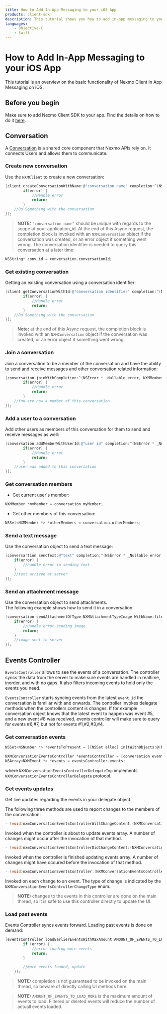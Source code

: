 ```yaml
---
title: How to Add In-App Messaging to your iOS App
products: client-sdk
description: This tutorial shows you how to add in-app messaging to your iOS application using the Nexmo Client SDK.
languages:
    - Objective-C 
    - Swift
---
```


# How to Add In-App Messaging to your iOS App

This tutorial is an overview on the basic functionality of Nexmo Client In App Messaging on iOS.

## Before you begin

Make sure to add Nexmo Client SDK to your app. Find the details on how to do it [here](/client-sdk/setup/add-sdk-to-your-app/ios).

## Conversation

A [Conversation](/conversation/concepts/conversation) is a shared core component that Nexmo APIs rely on. It connects Users and allows them to communicate.

### Create new conversation

Use the `NXMClient` to create a new conversation:

```objective-c
[client createConversationWithName:@"conversation name" completion:^(NSError * _Nullable error, NXMConversation * _Nullable conversation) {
        if(error) {
            //Handle error
            return;
        }
    //Do Something with the conversation
}];
```

>**NOTE:** `"conversation name"` should be *unique* with regards to the scope of your application_id. At the end of this Async request, the completion block is invoked with an `NXMConversation` object if the conversation was created, or an error object if something went wrong. The conversation identifier is needed to query this conversation at a later time:

```objective-c
NSString* conv_id = conversation.conversationId;
```

### Get existing conversation

Getting an existing conversation using a conversation identifier:

```objective-c
[client getConversationWithId:@"conversation identifier" completion:^(NSError * _Nullable error, NXMConversation * _Nullable conversation) {
        if(error) {
            //Handle error
            return;
        }
    //Do Something with the conversation
}];
```

> **Note:** at the end of this Async request, the completion block is invoked with an `NXMConversation` object if the conversation was created, or an error object if something went wrong.

### Join a conversation

Join a conversation to be a member of the conversation and have the ability to send and receive messages and other conversation related information:

```objective-c
[conversation joinWithCompletion:^(NSError * _Nullable error, NXMMember * _Nullable member) {
        if(error) {
            //Handle error
            return;
        }
    //You are now a member of this conversation
}];
```

### Add a user to a conversation

Add other users as members of this conversation for them to send and receive messages as well:

```objective-c
[conversation addMemberWithUserId:@"user id" completion:^(NSError * _Nullable error, NXMMember * _Nullable member) {
        if(error) {
            //Handle error
            return;
        }
    //user was added to this conversation
}];
```

### Get conversation members

* Get current user's member:

```objective-c
NXMMember *myMember = conversation.myMember;
```

* Get other members of this conversation:

```objective-c
NSSet<NXMMember *> *otherMembers = conversation.otherMembers;
```

### Send a text message

Use the conversation object to send a text message:

```objective-c
[conversartion sendText:@"text" completion:^(NSError * _Nullable error) {
    if(error) {
        //handle error in sending text
    }
    //text arrived at server
}];
```

### Send an attachment message

Use the conversation object to send attachments.  
The following example shows how to send it in a conversation:

```objective-c
[conversation sendAttachmentOfType:NXMAttachmentTypeImage WithName:filename data:data completion:^(NSError * _Nullable error) {
    if(error) {
        //Handle error sending image
        return;
    }
    //image sent to server
}];
```

## Events Controller

`EventsController` allows to see the events of a conversation. The controller syncs the data from the server to make sure events are handled in realtime, inorder, and with no gaps. It also filters incoming events to hold only the events you need.

`EventsController` starts syncing events from the latest `event_id` the conversation is familiar with and onwards. The controller invokes delegate methods when the controllers content is changes. If for example conversation object knows that the latest event to happen was event #5, and a new event #8 was received, events controller will make sure to query for events #6,#7, but not for events #1,#2,#3,#4.

### Get conversation events  

```objective-c
NSSet<NSNumber *> *eventsToPresent = [[NSSet alloc] initWithObjects:@(NXMEventTypeText),@(NXMEventTypeImage),@(NXMEventTypeMessageStatus),@(NXMEventTypeMedia),@(NXMEventTypeMember),@(NXMEventTypeSip),@(NXMEventTypeGeneral), nil];

NXMConversationEventsController *eventsController = [conversation eventsControllerWithTypes:eventsToPresent andDelegate:NXMConversationEventsControllerDelegateImp];
NSArray<NXMEvent *> *events = eventsController.events;
```

where `NXMConversationEventsControllerDelegateImp` implements `NXMConversationEventsControllerDelegate` protocol.

### Get events updates

Get live updates regarding the events in your delegate object.

The following three methods are used to report changes to the members of the conversation:

```objective-c
- (void)nxmConversationEventsControllerWillChangeContent:(NXMConversationEventsController *_Nonnull)controller;
```

Invoked when the controller is about to update events array. A number of changes might occur after the invocation of that method.

```objective-c
- (void)nxmConversationEventsControllerDidChangeContent:(NXMConversationEventsController *_Nonnull)controller;
```

Invoked when the controller is finished updating events array. A number of changes might have occured before the invocation of that method.

```objective-c
- (void)nxmConversationEventsController:(NXMConversationEventsController *_Nonnull)controller didChangeEvent:(NXMEvent*_Nonnull)anEvent atIndex:(NSUInteger)index forChangeType:(NXMConversationEventsControllerChangeType)type newIndex:(NSUInteger)newIndex;
```

Invoked on each change to an event. The type of change is indicated by the `NXMConversationEventsControllerChangeType` enum.

>**NOTE:** changes to the events in this controller are done on the main thread, so it is safe to use this controller directly to update the UI.

### Load past events

Events Controller syncs events forward. Loading past events is done on demand:

```objective-c
[eventsController loadEarlierEventsWithMaxAmount:AMOUNT_OF_EVENTS_TO_LOAD_MORE completion:^(NSError * _Nullable error) {
        if (error) {
            //error loading more events
            return;
        }

        //more events loaded, update
    }];
```

>**NOTE:** completion is not guaranteed to be invoked on the main thread, so beware of directly calling UI methods here.

>**NOTE:** `AMOUNT_OF_EVENTS_TO_LOAD_MORE` is the maximum amount of events to load. Filtered or deleted events will reduce the number of actuall events loaded.